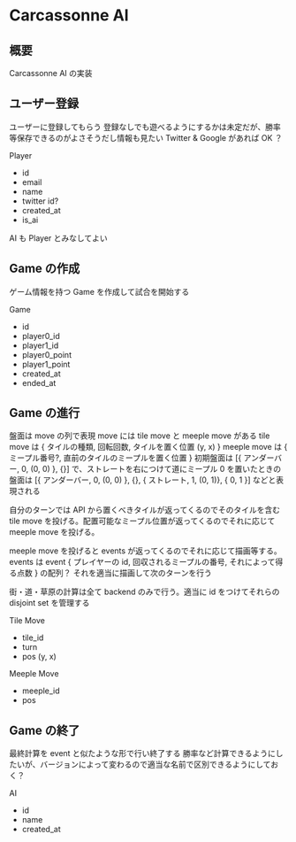 # Carcassonne AI

## 概要
Carcassonne AI の実装

## ユーザー登録
ユーザーに登録してもらう
登録なしでも遊べるようにするかは未定だが、勝率等保存できるのがよさそうだし情報も見たい
Twitter & Google があれば OK ？

Player
- id
- email
- name
- twitter id?
- created_at
- is_ai

AI も Player とみなしてよい

## Game の作成
ゲーム情報を持つ Game を作成して試合を開始する

Game
- id
- player0_id
- player1_id
- player0_point
- player1_point
- created_at
- ended_at

## Game の進行
盤面は move の列で表現
move には tile move と meeple move がある
tile move は { タイルの種類, 回転回数, タイルを置く位置 (y, x) }
meeple move は { ミープル番号?, 直前のタイルのミープルを置く位置 }
初期盤面は [{ アンダーバー, 0, (0, 0) }, {}] で、ストレートを右につけて道にミープル 0 を置いたときの盤面は [{ アンダーバー, 0, (0, 0) }, {}, { ストレート, 1, (0, 1)}, { 0, 1 }] などと表現される

自分のターンでは API から置くべきタイルが返ってくるのでそのタイルを含む tile move を投げる。配置可能なミープル位置が返ってくるのでそれに応じて meeple move を投げる。

meeple move を投げると events が返ってくるのでそれに応じて描画等する。
events は event { プレイヤーの id, 回収されるミープルの番号, それによって得る点数 } の配列？
それを適当に描画して次のターンを行う

街・道・草原の計算は全て backend のみで行う。適当に id をつけてそれらの disjoint set を管理する

Tile Move
- tile_id
- turn
- pos (y, x)

Meeple Move
- meeple_id
- pos

## Game の終了
最終計算を event と似たような形で行い終了する
勝率など計算できるようにしたいが、バージョンによって変わるので適当な名前で区別できるようにしておく？

AI
- id 
- name
- created_at

